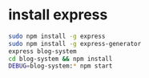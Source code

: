 # install express
```bash
sudo npm install -g express
sudo npm install -g express-generator
express blog-system
cd blog-system && npm install
DEBUG=blog-system:* npm start
```

